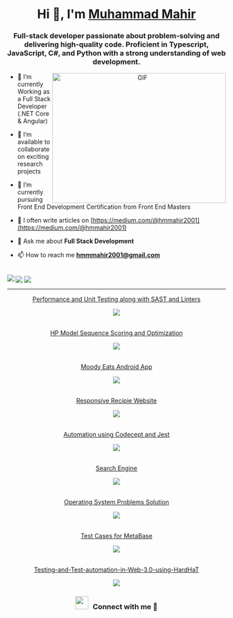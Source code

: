 <h1 align="center">Hi 👋, I'm <a href="https://100rabhcsmc.github.io/Me.io/" target="blank"> Muhammad Mahir</a></h1>
<h3 align="center"> Full-stack developer passionate about problem-solving and delivering high-quality code. Proficient in Typescript, JavaScript, C#, and Python with a strong understanding of web development.</h3>


<a target="_blank" align="center">
  <img align="right" top="500" height="300" width="400" alt="GIF" src="https://media.giphy.com/media/SWoSkN6DxTszqIKEqv/giphy.gif">
</a>


- 🌱 I’m currently Working as a Full Stack Developer (.NET Core & Angular)

- 🤝 I’m available to collaborate on exciting research projects

- 🌱 I’m currently pursuing Front End Development Certification from Front End Masters

- 📝 I often write articles on [https://medium.com/@hmmahir2001](https://medium.com/@hmmahir2001)

- 💬 Ask me about **Full Stack Development**

- 📫 How to reach me **hmmmahir2001@gmail.com**

<br/>

<img align="left" src="https://github-readme-stats.vercel.app/api?username=Muhammad-Mahir157&show_icons=true"/>

<img align="center" src="https://github-readme-stats.vercel.app/api/top-langs?username=Muhammad-Mahir157&layout=compact"/>

<img align="center" src="https://github-readme-streak-stats.herokuapp.com/?user=zluvsand"/>

***

<div align="center">
<a href="https://github.com/Muhammad-Mahir157/Performance-and-Unit-Testing-SAST-Linters.git" target="_blank">Performance and Unit Testing along with SAST and Linters</a>
</div>
<p align="center">
<img align="center" src="https://github-readme-stats.vercel.app/api/pin/?username=Muhammad-Mahir157&repo=Performance-and-Unit-Testing-SAST-Linters"/>
</p>

<br/>

<div align="center">
<a href="https://github.com/Muhammad-Mahir157/HP-Model-Sequence-Scoring-and-Optimization.git" target="_blank">HP Model Sequence Scoring and Optimization</a>
</div>
<p align="center">
<img src="https://github-readme-stats.vercel.app/api/pin/?username=Muhammad-Mahir157&repo=HP-Model-Sequence-Scoring-and-Optimization"/>
</p>

<br/>

<div align="center">
<a href="https://github.com/Muhammad-Mahir157/Moody-Eats-Android-App.git" target="_blank">Moody Eats Android App</a>
</div>
<p align="center">
<img align="center" src="https://github-readme-stats.vercel.app/api/pin/?username=Muhammad-Mahir157&repo=Moody-Eats-App"/>
</p>

<br/>

<div align="center">
<a href="https://github.com/Muhammad-Mahir157/New-Recipe-Site.git" target="_blank">Responsive Recipie Website</a>
</div>
<p align="center">
<img align="center" src="https://github-readme-stats.vercel.app/api/pin/?username=Muhammad-Mahir157&repo=New-Recipe-Site"/>
</p>

<br/>

<div align="center">
<a href="https://github.com/Muhammad-Mahir157/Automation-using-Codecept-and-Jest.git" target="_blank">Automation using Codecept and Jest</a>
</div>
<p align="center">
<img align="center" src="https://github-readme-stats.vercel.app/api/pin/?username=Muhammad-Mahir157&repo=Automation-using-Codecept-and-Jest"/>
</p>

<br/>

<div align="center">
<a href="https://github.com/Muhammad-Mahir157/Search-Engine.git" target="_blank">Search Engine</a>
</div>
<p align="center">
<img align="center" src="https://github-readme-stats.vercel.app/api/pin/?username=Muhammad-Mahir157&repo=Search-Engine"/>
</p>
  
<br/>

<div align="center">
<a href="https://github.com/Muhammad-Mahir157/OS-problems.git" target="_blank">Operating System Problems Solution</a>
</div>
<p align="center">
<img align="center" src="https://github-readme-stats.vercel.app/api/pin/?username=Muhammad-Mahir157&repo=OS-problems"/>
</p>
  
<br/>

<div align="center">
<a href="https://github.com/Mohamad-hammad/Test-Cases-for-Testing-Metabase.git" target="_blank">Test Cases for MetaBase</a>
</div>
<p align="center">
<img align="center" src="https://github-readme-stats.vercel.app/api/pin/?username=Mohamad-hammad&repo=Test-Cases-for-Testing-Metabase"/>
  </p>
  
<br/>

<div align="center">
<a href="https://github.com/Mohamad-hammad/Testing-and-Test-automation-in-Web-3.0-using-HardHa.git" target="_blank">Testing-and-Test-automation-in-Web-3.0-using-HardHaT</a>
</div>
<p align="center">
<img align="center" src="https://github-readme-stats.vercel.app/api/pin/?username=Mohamad-hammad&repo=Testing-and-Test-automation-in-Web-3.0-using-HardHa"/>
  </p>

<h3 align="center" > <img src="https://media.giphy.com/media/iY8CRBdQXODJSCERIr/giphy.gif" width="30" height="30" style="margin-right: 10px;">Connect with me 🤝 </h3>

